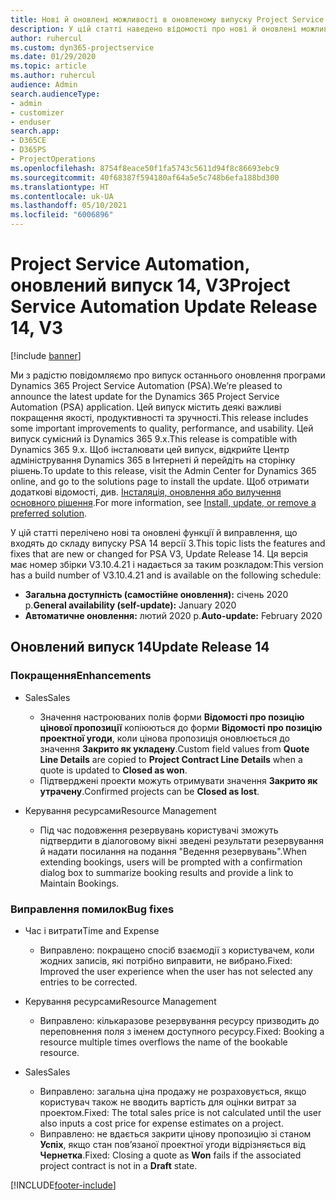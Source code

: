 ```yaml
---
title: Нові й оновлені можливості в оновленому випуску Project Service Automation 14 версії 3
description: У цій статті наведено відомості про нові й оновлені можливості Project Service Automation 14 версії 3.
author: ruhercul
ms.custom: dyn365-projectservice
ms.date: 01/29/2020
ms.topic: article
ms.author: ruhercul
audience: Admin
search.audienceType:
- admin
- customizer
- enduser
search.app:
- D365CE
- D365PS
- ProjectOperations
ms.openlocfilehash: 8754f8eace50f1fa5743c5611d94f8c86693ebc9
ms.sourcegitcommit: 40f68387f594180af64a5e5c748b6efa188bd300
ms.translationtype: HT
ms.contentlocale: uk-UA
ms.lasthandoff: 05/10/2021
ms.locfileid: "6006896"
---
```

# <a name="project-service-automation-update-release-14-v3"></a><span data-ttu-id="6c4c2-103">Project Service Automation, оновлений випуск 14, V3</span><span class="sxs-lookup"><span data-stu-id="6c4c2-103">Project Service Automation Update Release 14, V3</span></span>

[!include [banner](../includes/psa-now-project-operations.md)]

<span data-ttu-id="6c4c2-104">Ми з радістю повідомляємо про випуск останнього оновлення програми Dynamics 365 Project Service Automation (PSA).</span><span class="sxs-lookup"><span data-stu-id="6c4c2-104">We’re pleased to announce the latest update for the Dynamics 365 Project Service Automation (PSA) application.</span></span> <span data-ttu-id="6c4c2-105">Цей випуск містить деякі важливі покращення якості, продуктивності та зручності.</span><span class="sxs-lookup"><span data-stu-id="6c4c2-105">This release includes some important improvements to quality, performance, and usability.</span></span> <span data-ttu-id="6c4c2-106">Цей випуск сумісний із Dynamics 365 9.x.</span><span class="sxs-lookup"><span data-stu-id="6c4c2-106">This release is compatible with Dynamics 365 9.x.</span></span> <span data-ttu-id="6c4c2-107">Щоб інсталювати цей випуск, відкрийте Центр адміністрування Dynamics 365 в Інтернеті й перейдіть на сторінку рішень.</span><span class="sxs-lookup"><span data-stu-id="6c4c2-107">To update to this release, visit the Admin Center for Dynamics 365 online, and go to the solutions page to install the update.</span></span> <span data-ttu-id="6c4c2-108">Щоб отримати додаткові відомості, див. [Інсталяція, оновлення або вилучення основного рішення](/power-platform/admin/install-remove-preferred-solution).</span><span class="sxs-lookup"><span data-stu-id="6c4c2-108">For more information, see [Install, update, or remove a preferred solution](/power-platform/admin/install-remove-preferred-solution).</span></span>

<span data-ttu-id="6c4c2-109">У цій статті перелічено нові та оновлені функції й виправлення, що входять до складу випуску PSA 14 версії 3.</span><span class="sxs-lookup"><span data-stu-id="6c4c2-109">This topic lists the features and fixes that are new or changed for PSA V3, Update Release 14.</span></span> <span data-ttu-id="6c4c2-110">Ця версія має номер збірки V3.10.4.21 і надається за таким розкладом:</span><span class="sxs-lookup"><span data-stu-id="6c4c2-110">This version has a build number of V3.10.4.21 and is available on the following schedule:</span></span>

- <span data-ttu-id="6c4c2-111">**Загальна доступність (самостійне оновлення):** січень 2020 р.</span><span class="sxs-lookup"><span data-stu-id="6c4c2-111">**General availability (self-update):** January 2020</span></span>
- <span data-ttu-id="6c4c2-112">**Автоматичне оновлення:** лютий 2020 р.</span><span class="sxs-lookup"><span data-stu-id="6c4c2-112">**Auto-update:** February 2020</span></span>

## <a name="update-release-14"></a><span data-ttu-id="6c4c2-113">Оновлений випуск 14</span><span class="sxs-lookup"><span data-stu-id="6c4c2-113">Update Release 14</span></span>

### <a name="enhancements"></a><span data-ttu-id="6c4c2-114">Покращення</span><span class="sxs-lookup"><span data-stu-id="6c4c2-114">Enhancements</span></span>

- <span data-ttu-id="6c4c2-115">Sales</span><span class="sxs-lookup"><span data-stu-id="6c4c2-115">Sales</span></span>

     - <span data-ttu-id="6c4c2-116">Значення настроюваних полів форми **Відомості про позицію цінової пропозиції** копіюються до форми **Відомості про позицію проектної угоди**, коли цінова пропозиція оновлюється до значення **Закрито як укладену**.</span><span class="sxs-lookup"><span data-stu-id="6c4c2-116">Custom field values from **Quote Line Details** are copied to **Project Contract Line Details** when a quote is updated to **Closed as won**.</span></span>
     - <span data-ttu-id="6c4c2-117">Підтверджені проекти можуть отримувати значення **Закрито як утрачену**.</span><span class="sxs-lookup"><span data-stu-id="6c4c2-117">Confirmed projects can be **Closed as lost**.</span></span>

- <span data-ttu-id="6c4c2-118">Керування ресурсами</span><span class="sxs-lookup"><span data-stu-id="6c4c2-118">Resource Management</span></span>

     - <span data-ttu-id="6c4c2-119">Під час подовження резервувань користувачі зможуть підтвердити в діалоговому вікні зведені результати резервування й надати посилання на подання "Ведення резервувань".</span><span class="sxs-lookup"><span data-stu-id="6c4c2-119">When extending bookings, users will be prompted with a confirmation dialog box to summarize booking results and provide a link to Maintain Bookings.</span></span>


### <a name="bug-fixes"></a><span data-ttu-id="6c4c2-120">Виправлення помилок</span><span class="sxs-lookup"><span data-stu-id="6c4c2-120">Bug fixes</span></span>

- <span data-ttu-id="6c4c2-121">Час і витрати</span><span class="sxs-lookup"><span data-stu-id="6c4c2-121">Time and Expense</span></span>

     - <span data-ttu-id="6c4c2-122">Виправлено: покращено спосіб взаємодії з користувачем, коли жодних записів, які потрібно виправити, не вибрано.</span><span class="sxs-lookup"><span data-stu-id="6c4c2-122">Fixed: Improved the user experience when the user has not selected any entries to be corrected.</span></span>

- <span data-ttu-id="6c4c2-123">Керування ресурсами</span><span class="sxs-lookup"><span data-stu-id="6c4c2-123">Resource Management</span></span>

     - <span data-ttu-id="6c4c2-124">Виправлено: кількаразове резервування ресурсу призводить до переповнення поля з іменем доступного ресурсу.</span><span class="sxs-lookup"><span data-stu-id="6c4c2-124">Fixed: Booking a resource multiple times overflows the name of the bookable resource.</span></span>

- <span data-ttu-id="6c4c2-125">Sales</span><span class="sxs-lookup"><span data-stu-id="6c4c2-125">Sales</span></span>

     - <span data-ttu-id="6c4c2-126">Виправлено: загальна ціна продажу не розраховується, якщо користувач також не вводить вартість для оцінки витрат за проектом.</span><span class="sxs-lookup"><span data-stu-id="6c4c2-126">Fixed: The total sales price is not calculated until the user also inputs a cost price for expense estimates on a project.</span></span>
     - <span data-ttu-id="6c4c2-127">Виправлено: не вдається закрити цінову пропозицію зі станом **Успіх**, якщо стан пов’язаної проектної угоди відрізняється від **Чернетка**.</span><span class="sxs-lookup"><span data-stu-id="6c4c2-127">Fixed: Closing a quote as **Won** fails if the associated project contract is not in a **Draft** state.</span></span>



[!INCLUDE[footer-include](../includes/footer-banner.md)]